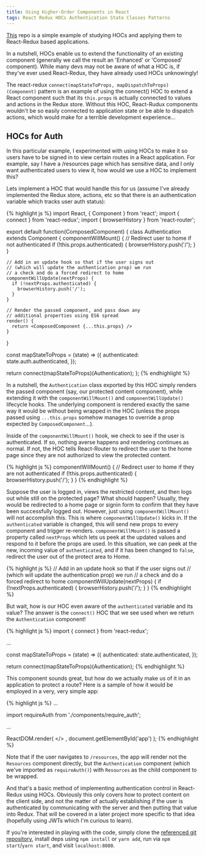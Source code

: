 ```yaml
---
title: Using Higher-Order Components in React
tags: React Redux HOCs Authentication State Classes Patterns
---
```


[This](https://github.com/stern-shawn/continued-education/tree/master/udemy/React-Redux/higher-order-components-0) repo is a simple example of studying HOCs and applying them to React-Redux based applications.

In a nutshell, HOCs enable us to extend the functionality of an existing component (generally we call the result an 'Enhanced' or 'Composed' component). While many devs may not be aware of what a HOC is, if they've ever used React-Redux, they have already used HOCs unknowingly!

The react-redux `connect(mapStateToProps, mapDispatchToProps)(Component)` pattern is an example of using the connect() HOC to extend a React component such that its `this.props` is actually connected to values and actions in the Redux store. Without this HOC, React-Rudux components wouldn't be so easily connected to application state or be able to dispatch actions, which would make for a terrible development experience...

## HOCs for Auth
In this particular example, I experimented with using HOCs to make it so users have to be signed in to view certain routes in a React application. For example, say I have a /resources page which has sensitive data, and I only want authenticated users to view it, how would we use a HOC to implement this?

Lets implement a HOC that would handle this for us (assume I've already implemented the Redux store, actions, etc so that there is an authentication variable which tracks user auth status):

{% highlight js %}
import React, { Component } from 'react';
import { connect } from 'react-redux';
import { browserHistory } from 'react-router';

export default function(ComposedComponent) {
  class Authentication extends Component {
    componentWillMount() {
      // Redirect user to home if not authenticated
      if (!this.props.authenticated) {
        browserHistory.push('/');
      }
    }

    // Add in an update hook so that if the user signs out
    // (which will update the authentication prop) we run 
    // a check and do a forced redirect to home
    componentWillUpdate(nextProps) {
      if (!nextProps.authenticated) {
        browserHistory.push('/');
      }
    }

    // Render the passed component, and pass down any
    // additional properties using ES6 spread
    render() {
      return <ComposedComponent {...this.props} />
    }
  }

  const mapStateToProps = (state) => ({
    authenticated: state.auth.authenticated,
  });

  return connect(mapStateToProps)(Authentication);
};
{% endhighlight %}

In a nutshell, the `Authentication` class exported by this HOC simply renders the passed component (say, our protected content component), while extending it with the `componentWillMount()` and `componentWillUpdate()` lifecycle hooks. The underlying component is rendered exactly the same way it would be without being wrapped in the HOC (unless the props passed using `...this.props` somehow manages to override a prop expected by `ComposedComponent`...).

Inside of the `componentWillMount()` hook, we check to see if the user is authenticated. If so, nothing averse happens and rendering continues as normal. If not, the HOC tells React-Router to redirect the user to the home page since they are not authorized to view the protected content.

{% highlight js %}
componentWillMount() {
  // Redirect user to home if they are not authenticated
  if (!this.props.authenticated) {
    browserHistory.push('/');
  }
}
{% endhighlight %}

Suppose the user is logged in, views the restricted content, and then logs out while still on the protected page? What should happen? Usually, they would be redirected to a home page or signin form to confirm that they have been successfully logged out. However, just using `componentWillMount()` will not accomplish this. This is where `componentWillUpdate()` kicks in. If the `authenticated` variable is changed, this will send new props to every component and trigger re-renders. `componentWillMount()` is passed a property called `nextProps` which lets us peek at the updated values and respond to it before the props are used. In this situation, we can peek at the new, incoming value of `authenticated`, and if it has been changed to `false`, redirect the user out of the protect area to Home.

{% highlight js %}
// Add in an update hook so that if the user signs out
// (which will update the authentication prop) we run 
// a check and do a forced redirect to home
componentWillUpdate(nextProps) {
  if (!nextProps.authenticated) {
    browserHistory.push('/');
  }
}
{% endhighlight %}

But wait, how is our HOC even aware of the `authenticated` variable and its value? The answer is the `connect()` HOC that we see used when we return the `Authentication` component!

{% highlight js %}
import { connect } from 'react-redux';

...

  const mapStateToProps = (state) => ({
    authenticated: state.authenticated,
  });

  return connect(mapStateToProps)(Authentication);
{% endhighlight %}

This component sounds great, but how do we actually make us of it in an application to protect a route? Here is a sample of how it would be employed in a very, very simple app:

{% highlight js %}
...

import requireAuth from './components/require_auth';

...

ReactDOM.render(
  <Provider store={createStoreWithMiddleware(reducers)}>
    <Router history={browserHistory}>
      <Route path="/" component={App}>
        <Route path="resources" component={requireAuth(Resources)}></>
      </Route>
    </Router>
  </Provider>,
  document.getElementById('app')
);
{% endhighlight %}

Note that if the user navigates to `/resources`, the app will render not the `Resources` component directly, but the `Authentication` component (which we've imported as `requireAuth()`) with `Resources` as the child component to be wrapped.

And that's a basic method of implementing authentication control in React-Redux using HOCs. Obviously this only covers how to protect content on the client side, and not the matter of actually establishing if the user is authenticated by communicating with the server and then putting that value into Redux. That will be covered in a later project more specific to that idea (hopefully using JWTs which I'm curious to learn).

If you're interested in playing with the code, simply clone the [referenced git repository](https://github.com/stern-shawn/continued-education/tree/master/udemy/React-Redux/higher-order-components-0), install deps using `npm install` or `yarn add`, run via `npm start`/`yarn start`, and visit `localhost:8080`.
